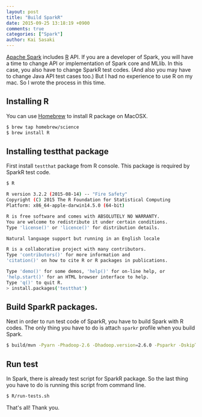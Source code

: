 ```yaml
---
layout: post
title: "Build SparkR"
date: 2015-09-25 13:18:19 +0900
comments: true
categories: ["Spark"]
author: Kai Sasaki
---
```


[Apache Spark](https://spark.apache.org/docs/latest/index.html) includes [R](https://www.r-project.org/) API. If you are a developer of Spark, you will have a time to change API or implementation of Spark core and MLlib. In this case, you also have to change SparkR test codes. (And also you may have to change Java API test cases too.)
But I had no experience to use R on my mac. So I wrote the process in this time.

<!-- more -->

## Installing R

You can use [Homebrew](http://brew.sh/index_ja.html) to install R package on MacOSX.

```bash
$ brew tap homebrew/science
$ brew install R
```

## Installing testthat package

First install `testthat` package from R console. This package is required by SparkR test code.

```bash
$ R

R version 3.2.2 (2015-08-14) -- "Fire Safety"
Copyright (C) 2015 The R Foundation for Statistical Computing
Platform: x86_64-apple-darwin14.5.0 (64-bit)

R is free software and comes with ABSOLUTELY NO WARRANTY.
You are welcome to redistribute it under certain conditions.
Type 'license()' or 'licence()' for distribution details.

Natural language support but running in an English locale

R is a collaborative project with many contributors.
Type 'contributors()' for more information and
'citation()' on how to cite R or R packages in publications.

Type 'demo()' for some demos, 'help()' for on-line help, or
'help.start()' for an HTML browser interface to help.
Type 'q()' to quit R.
> install.packages('testthat')
```

## Build SparkR packages.

Next in order to run test code of SparkR, you have to build Spark with R codes. The only thing you have to do is attach `sparkr` profile when you build Spark.

```bash
$ build/mvn -Pyarn -Phadoop-2.6 -Dhadoop.version=2.6.0 -Psparkr -DskipTests clean package
```

## Run test
In Spark, there is already test script for SparkR package. So the last thing you have to do is running this script from command line.

```bash
$ R/run-tests.sh
```

That's all! Thank you.
